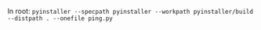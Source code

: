 In root: `pyinstaller --specpath pyinstaller --workpath pyinstaller/build --distpath . --onefile ping.py`
